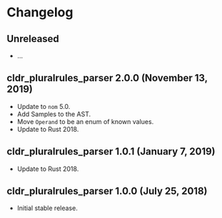 # Changelog

## Unreleased

  - …

## cldr_pluralrules_parser 2.0.0 (November 13, 2019)

  - Update to `nom` 5.0.
  - Add Samples to the AST.
  - Move `Operand` to be an enum of known values.
  - Update to Rust 2018.

## cldr_pluralrules_parser 1.0.1 (January 7, 2019)

  - Update to Rust 2018.

## cldr_pluralrules_parser 1.0.0 (July 25, 2018)

  - Initial stable release.
